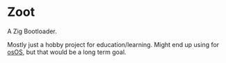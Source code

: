 # Zoot
A Zig Bootloader.

Mostly just a hobby project for education/learning. Might end up using for
<a href=https://github.com/spineda2019/osOS>osOS</a>, but that would be a long
term goal.
